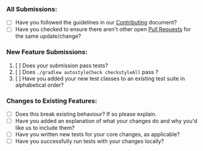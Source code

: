 ### All Submissions:

* [ ] Have you followed the guidelines in our [Contributing](https://github.com/pgjdbc/pgjdbc/blob/master/CONTRIBUTING.md) document?
* [ ] Have you checked to ensure there aren't other open [Pull Requests](../../pulls) for the same update/change?

<!-- You can erase any parts of this template not applicable to your Pull Request. -->

### New Feature Submissions:

1. [ ] Does your submission pass tests?
2. [ ] Does `./gradlew autostyleCheck checkstyleAll` pass ?
3. [ ] Have you added your new test classes to an existing test suite in alphabetical order?

### Changes to Existing Features:

* [ ] Does this break existing behaviour? If so please explain.
* [ ] Have you added an explanation of what your changes do and why you'd like us to include them?
* [ ] Have you written new tests for your core changes, as applicable?
* [ ] Have you successfully run tests with your changes locally?
